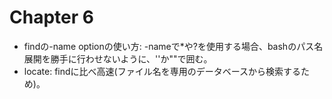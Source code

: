# Chapter 6

- findの-name optionの使い方: -nameで*や?を使用する場合、bashのパス名展開を勝手に行わせないように、''か""で囲む。
- locate: findに比べ高速(ファイル名を専用のデータベースから検索するため)。
